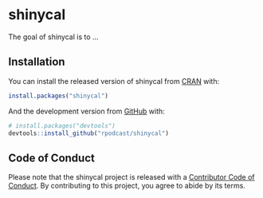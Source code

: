 
<!-- README.md is generated from README.Rmd. Please edit that file -->

# shinycal

<!-- badges: start -->
<!-- badges: end -->

The goal of shinycal is to …

## Installation

You can install the released version of shinycal from
[CRAN](https://CRAN.R-project.org) with:

``` r
install.packages("shinycal")
```

And the development version from [GitHub](https://github.com/) with:

``` r
# install.packages("devtools")
devtools::install_github("rpodcast/shinycal")
```

## Code of Conduct

Please note that the shinycal project is released with a [Contributor
Code of
Conduct](https://contributor-covenant.org/version/2/0/CODE_OF_CONDUCT.html).
By contributing to this project, you agree to abide by its terms.

